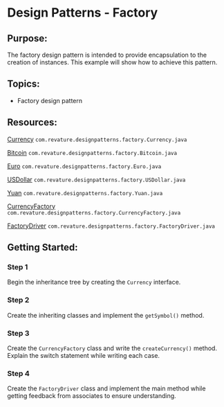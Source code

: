 # Design Patterns - Factory
## Purpose:
The factory design pattern is intended to provide encapsulation to the creation of instances. This example will show how to achieve this pattern.
## Topics:
* Factory design pattern
## Resources:
[Currency](https://gitlab.com/revature_training/java-team/-/blob/master/java-standard-examples/java/src/main/java/com/revature/designpatterns/factory/Currency.java) `com.revature.designpatterns.factory.Currency.java`

[Bitcoin](https://gitlab.com/revature_training/java-team/-/blob/master/java-standard-examples/java/src/main/java/com/revature/designpatterns/factory/Bitcoin.java) `com.revature.designpatterns.factory.Bitcoin.java`

[Euro](https://gitlab.com/revature_training/java-team/-/blob/master/java-standard-examples/java/src/main/java/com/revature/designpatterns/factory/Euro.java) `com.revature.designpatterns.factory.Euro.java`

[USDollar](https://gitlab.com/revature_training/java-team/-/blob/master/java-standard-examples/java/src/main/java/com/revature/designpatterns/factory/USDollar.java) `com.revature.designpatterns.factory.USDollar.java`

[Yuan](https://gitlab.com/revature_training/java-team/-/blob/master/java-standard-examples/java/src/main/java/com/revature/designpatterns/factory/Yuan.java) `com.revature.designpatterns.factory.Yuan.java`

[CurrencyFactory](https://gitlab.com/revature_training/java-team/-/blob/master/java-standard-examples/java/src/main/java/com/revature/designpatterns/factory/CurrencyFactory.java) `com.revature.designpatterns.factory.CurrencyFactory.java`

[FactoryDriver](https://gitlab.com/revature_training/java-team/-/blob/master/java-standard-examples/java/src/main/java/com/revature/designpatterns/factory/FactoryDriver.java) `com.revature.designpatterns.factory.FactoryDriver.java`
## Getting Started:
### Step 1
Begin the inheritance tree by creating the `Currency` interface.
### Step 2
Create the inheriting classes and implement the `getSymbol()` method.
### Step 3
Create the `CurrencyFactory` class and write the `createCurrency()` method. Explain the switch statement while writing each case.
### Step 4
Create the `FactoryDriver` class and implement the main method while getting feedback from associates to ensure understanding.